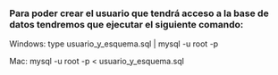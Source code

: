 ### Para poder crear el usuario que tendrá acceso a la base de datos tendremos que ejecutar el siguiente comando:

Windows:
type usuario_y_esquema.sql | mysql -u root -p 

Mac:
mysql -u root -p < usuario_y_esquema.sql